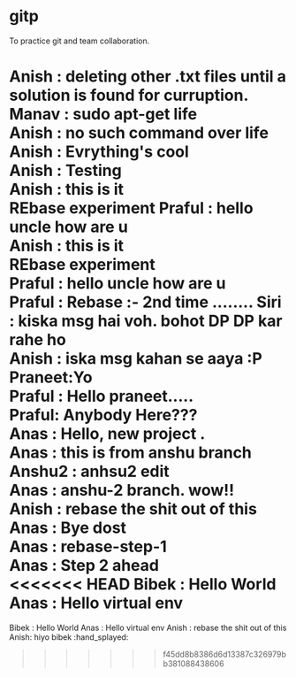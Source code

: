 # gitp
To practice git and team collaboration.

Anish : deleting other .txt files until a solution is found for curruption.<br>
Manav : sudo apt-get life<br>
Anish : no such command over life<br>
Anish : Evrything's cool<br>
Anish : Testing<br>
Anish : this is it<br>
REbase experiment
Praful : hello uncle how are u<br>
Anish : this is it<br>
REbase experiment<br>
Praful : hello uncle how are u<br>
Praful :   Rebase :- 2nd time ........
Siri : kiska msg hai voh. bohot DP DP kar rahe ho<br>
Anish : iska msg kahan se aaya :P<br>
Praneet:Yo<br>
Praful : Hello praneet.....<br>
Praful: Anybody Here???<br>
Anas	:	Hello, new project .<br>
Anas	:	this is from anshu branch<br>
Anshu2	:	anhsu2 edit<br>
Anas	:	anshu-2 branch. wow!!<br>
Anish : rebase the shit out of this<br>
Anas	:	Bye dost<br>
Anas	:	 rebase-step-1<br>
Anas	:	Step 2 ahead<br>
<<<<<<< HEAD
Bibek 	: Hello World<br>
Anas	: Hello virtual env<br>
=======
Bibek 	: Hello World
Anas	: Hello virtual env
Anish : rebase the shit out of this
Anish: hiyo bibek :hand_splayed:
>>>>>>> f45dd8b8386d6d13387c326979bb381088438606
